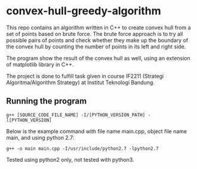 # convex-hull-greedy-algorithm

This repo contains an algorithm written in C++ to create convex hull from a set of points based on brute force.
The brute force approach is to try all possible pairs of points and check whether they make up the boundary of the convex hull by counting the number of points in its left and right side.

The program show the result of the convex hull as well, using an extension of matplotlib library in C++.

The project is done to fulfill task given in course IF2211 (Strategi Algoritma/Algorithm Strategy) at Institut Teknologi Bandung.

## Running the program

`g++ [SOURCE_CODE_FILE_NAME] -I/[PYTHON_VERSION_PATH] -l[PYTHON_VERSION]`

Below is the example command with file name main.cpp, object file name main, and using python 2.7:

`g++ -o main main.cpp -I/usr/include/python2.7 -lpython2.7`

Tested using python2 only, not tested with python3.

